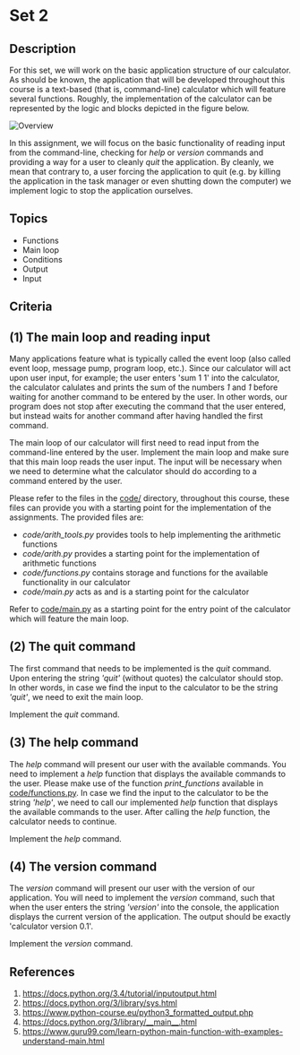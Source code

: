 Set 2
=========================

Description
-----------

For this set, we will work on the basic application structure of our calculator. As should be known, the application that will be developed throughout this course is a text-based (that is, command-line) calculator which will feature several functions. Roughly, the implementation of the calculator can be represented by the logic and blocks depicted in the figure below.

![Overview](../docs/img/overview_calculator.png "Overview")

In this assignment, we will focus on the basic functionality of reading input from the command-line, checking for *help* or *version* commands and providing a way for a user to cleanly *quit* the application. By cleanly, we mean that contrary to, a user forcing the application to quit (e.g. by killing the application in the task manager or even shutting down the computer) we implement logic to stop the application ourselves.

Topics
------

- Functions
- Main loop
- Conditions
- Output
- Input

Criteria
--------

(1) The main loop and reading input
-----------------

Many applications feature what is typically called the event loop (also called event loop, message pump, program loop, etc.). Since our calculator will act upon user input, for example; the user enters 'sum 1 1' into the calculator, the calculator calulates and prints the sum of the numbers *1* and *1* before waiting for another command to be entered by the user. In other words, our program does not stop after executing the command that the user entered, but instead waits for another command after having handled the first command.

The main loop of our calculator will first need to read input from the command-line entered by the user. Implement the main loop and make sure that this main loop reads the user input. The input will be necessary when we need to determine what the calculator should do according to a command entered by the user.

Please refer to the files in the [code/](https://github.com/hogeschool/Keuzevak-IADIP/blob/master/code/) directory, throughout this course, these files can provide you with a starting point for the implementation of the assignments. The provided files are:

- *code/arith_tools.py* provides tools to help implementing the arithmetic functions
- *code/arith.py* provides a starting point for the implementation of arithmetic functions
- *code/functions.py* contains storage and functions for the available functionality in our calculator
- *code/main.py* acts as and is a starting point for the calculator

Refer to [code/main.py](https://github.com/hogeschool/Keuzevak-IADIP/blob/master/code/main.py) as a starting point for the entry point of the calculator which will feature the main loop.

(2) The quit command
--------------------

The first command that needs to be implemented is the *quit* command. Upon entering the string *'quit'* (without quotes) the calculator should stop. In other words, in case we find the input to the calculator to be the string *'quit'*, we need to exit the main loop.

Implement the *quit* command.

(3) The help command
--------------------

The *help* command will present our user with the available commands. You need to implement a *help* function that displays the available commands to the user. Please make use of the function *print_functions* available in [code/functions.py](https://github.com/hogeschool/Keuzevak-IADIP/blob/master/code/functions.py). In case we find the input to the calculator to be the string *'help'*, we need to call our implemented *help* function that displays the available commands to the user. After calling the *help* function, the calculator needs to continue.

Implement the *help* command.

(4) The version command
-----------------------

The *version* command will present our user with the version of our application. You will need to implement the *version* command, such that when the user enters the string *'version'* into the console, the application displays the current version of the application. The output should be exactly 'calculator version 0.1'.

Implement the *version* command.

References
--------------

1. <https://docs.python.org/3.4/tutorial/inputoutput.html>
2. <https://docs.python.org/3/library/sys.html>
3. <https://www.python-course.eu/python3_formatted_output.php>
4. <https://docs.python.org/3/library/__main__.html>
5. <https://www.guru99.com/learn-python-main-function-with-examples-understand-main.html>
